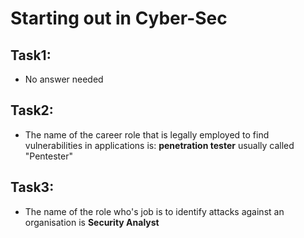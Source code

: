# Starting out in Cyber-Sec

## Task1:

- No answer needed

## Task2:

- The name of the career role that is legally employed to find vulnerabilities in applications is: **penetration tester** usually called "Pentester"

## Task3:

- The name of the role who's job is to identify attacks against an organisation is **Security Analyst**

